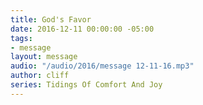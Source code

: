 ```yaml
---
title: God's Favor
date: 2016-12-11 00:00:00 -05:00
tags:
- message
layout: message
audio: "/audio/2016/message 12-11-16.mp3"
author: cliff
series: Tidings Of Comfort And Joy
---
```


